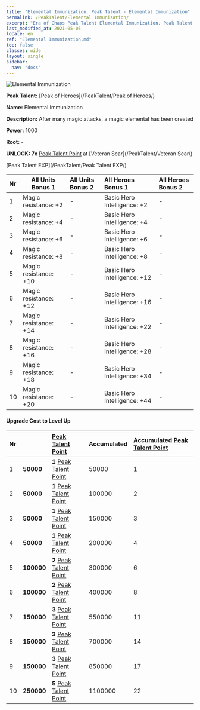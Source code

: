 ```yaml
---
title: "Elemental Immunization. Peak Talent - Elemental Immunization"
permalink: /PeakTalent/Elemental Immunization/
excerpt: "Era of Chaos Peak Talent Elemental Immunization. Peak Talent Elemental Immunization. Elemental Immunization"
last_modified_at: 2021-05-05
locale: en
ref: "Elemental Immunization.md"
toc: false
classes: wide
layout: single
sidebar:
  nav: "docs"
---
```


  ![Elemental Immunization](/images/pt/talent_1004.png)

  **Peak Talent:** [Peak of Heroes](/PeakTalent/Peak of Heroes/)

  **Name:** Elemental Immunization

  **Description:** After many magic attacks, a magic elemental has been created

  **Power:** 1000

  **Root:** -

  **UNLOCK: 7x** [Peak Talent Point](/Items/con_934/) at [Veteran Scar](/PeakTalent/Veteran Scar/)

  [Peak Talent EXP](/PeakTalent/Peak Talent EXP/)

  | Nr | All Units Bonus 1 | All Units Bonus 2 | All Heroes Bonus 1 | All Heroes Bonus 2 |
  |:---|--------------|:-------------|:-------------|:-------------|
  | 1 | Magic resistance: +2 | - | Basic Hero Intelligence: +2 | - |
  | 2 | Magic resistance: +4 | - | Basic Hero Intelligence: +4 | - |
  | 3 | Magic resistance: +6 | - | Basic Hero Intelligence: +6 | - |
  | 4 | Magic resistance: +8 | - | Basic Hero Intelligence: +8 | - |
  | 5 | Magic resistance: +10 | - | Basic Hero Intelligence: +12 | - |
  | 6 | Magic resistance: +12 | - | Basic Hero Intelligence: +16 | - |
  | 7 | Magic resistance: +14 | - | Basic Hero Intelligence: +22 | - |
  | 8 | Magic resistance: +16 | - | Basic Hero Intelligence: +28 | - |
  | 9 | Magic resistance: +18 | - | Basic Hero Intelligence: +34 | - |
  | 10 | Magic resistance: +20 | - | Basic Hero Intelligence: +44 | - |


#### Upgrade Cost to Level Up

  | Nr | <i class="fas fa-coins"/> | [Peak Talent Point](/Items/con_934/) | Accumulated <i class="fas fa-coins"/> | Accumulated [Peak Talent Point](/Items/con_934/) |
  |:---|--------------|:-------------|:-------------|:-------------|
  | 1 | **50000** | **1** [Peak Talent Point](/Items/con_934/) | 50000 | 1 |
  | 2 | **50000** | **1** [Peak Talent Point](/Items/con_934/) | 100000 | 2 |
  | 3 | **50000** | **1** [Peak Talent Point](/Items/con_934/) | 150000 | 3 |
  | 4 | **50000** | **1** [Peak Talent Point](/Items/con_934/) | 200000 | 4 |
  | 5 | **100000** | **2** [Peak Talent Point](/Items/con_934/) | 300000 | 6 |
  | 6 | **100000** | **2** [Peak Talent Point](/Items/con_934/) | 400000 | 8 |
  | 7 | **150000** | **3** [Peak Talent Point](/Items/con_934/) | 550000 | 11 |
  | 8 | **150000** | **3** [Peak Talent Point](/Items/con_934/) | 700000 | 14 |
  | 9 | **150000** | **3** [Peak Talent Point](/Items/con_934/) | 850000 | 17 |
  | 10 | **250000** | **5** [Peak Talent Point](/Items/con_934/) | 1100000 | 22 |
